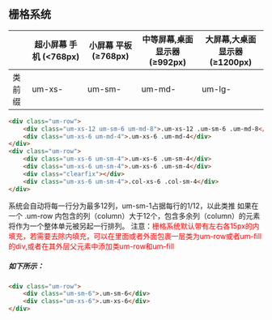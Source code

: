## 栅格系统
|   | 超小屏幕 手机 (<768px)  |  小屏幕 平板 (≥768px) | 中等屏幕,桌面显示器 (≥992px)  |  大屏幕,大桌面显示器 (≥1200px) |
| ------------ | ------------ | ------------ | ------------ | ------------ |
|  类前缀 |um-xs-   | um-sm-  | um-md-  |um-lg-   |

```html
<div class="um-row">
    <div class="um-xs-12 um-sm-6 um-md-8">.um-xs-12 .um-sm-6 .um-md-8</div>
    <div class="um-xs-6 um-md-4">.um-xs-6 .um-md-4</div>
</div>
<div class="um-row">
    <div class="um-xs-6 um-sm-4">.um-xs-6 .um-sm-4</div>
    <div class="um-xs-6 um-sm-4">.um-xs-6 .um-sm-4</div>
    <div class="clearfix"></div>
    <div class="um-xs-6 um-sm-4">.col-xs-6 .col-sm-4</div>
</div>
```
系统会自动将每一行分为最多12列，um-sm-1占据每行的1/12，以此类推
如果在一个 .um-row 内包含的列（column）大于12个，包含多余列（column）的元素将作为一个整体单元被另起一行排列。
注意：<font color=red >栅格系统默认带有左右各15px的内填充，若需要去除内填充，可以在里面或者外面包裹一层类为um-row或者um-fill的div,或者在其外层父元素中添加类um-row和um-fill</font>
##### 如下所示：
```html
<div class="um-row"> 
    <div class="um-sm-6">.um-sm-6</div> 
    <div class="um-xs-6">.um-xs-6</div>
</div>
```